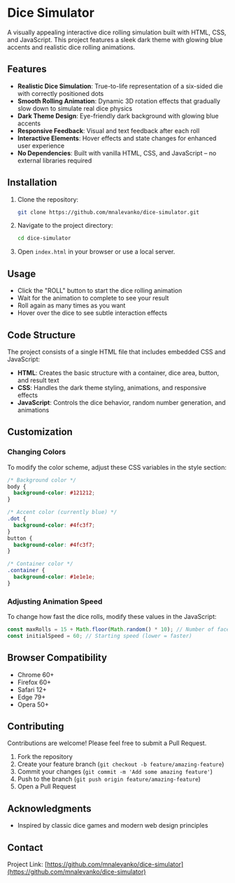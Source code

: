 # Dice Simulator

A visually appealing interactive dice rolling simulation built with HTML, CSS, and JavaScript. This project features a sleek dark theme with glowing blue accents and realistic dice rolling animations.

## Features

- **Realistic Dice Simulation**: True-to-life representation of a six-sided die with correctly positioned dots
- **Smooth Rolling Animation**: Dynamic 3D rotation effects that gradually slow down to simulate real dice physics
- **Dark Theme Design**: Eye-friendly dark background with glowing blue accents
- **Responsive Feedback**: Visual and text feedback after each roll
- **Interactive Elements**: Hover effects and state changes for enhanced user experience
- **No Dependencies**: Built with vanilla HTML, CSS, and JavaScript – no external libraries required

## Installation

1. Clone the repository:

   ```bash
   git clone https://github.com/mnalevanko/dice-simulator.git
   ```

2. Navigate to the project directory:

   ```bash
   cd dice-simulator
   ```

3. Open `index.html` in your browser or use a local server.

## Usage

- Click the "ROLL" button to start the dice rolling animation
- Wait for the animation to complete to see your result
- Roll again as many times as you want
- Hover over the dice to see subtle interaction effects

## Code Structure

The project consists of a single HTML file that includes embedded CSS and JavaScript:

- **HTML**: Creates the basic structure with a container, dice area, button, and result text
- **CSS**: Handles the dark theme styling, animations, and responsive effects
- **JavaScript**: Controls the dice behavior, random number generation, and animations

## Customization

### Changing Colors

To modify the color scheme, adjust these CSS variables in the style section:

```css
/* Background color */
body {
  background-color: #121212;
}

/* Accent color (currently blue) */
.dot {
  background-color: #4fc3f7;
}
button {
  background-color: #4fc3f7;
}

/* Container color */
.container {
  background-color: #1e1e1e;
}
```

### Adjusting Animation Speed

To change how fast the dice rolls, modify these values in the JavaScript:

```javascript
const maxRolls = 15 + Math.floor(Math.random() * 10); // Number of faces shown during roll
const initialSpeed = 60; // Starting speed (lower = faster)
```

## Browser Compatibility

- Chrome 60+
- Firefox 60+
- Safari 12+
- Edge 79+
- Opera 50+

## Contributing

Contributions are welcome! Please feel free to submit a Pull Request.

1. Fork the repository
2. Create your feature branch (`git checkout -b feature/amazing-feature`)
3. Commit your changes (`git commit -m 'Add some amazing feature'`)
4. Push to the branch (`git push origin feature/amazing-feature`)
5. Open a Pull Request

## Acknowledgments

- Inspired by classic dice games and modern web design principles

## Contact

Project Link: [https://github.com/mnalevanko/dice-simulator](https://github.com/mnalevanko/dice-simulator)
